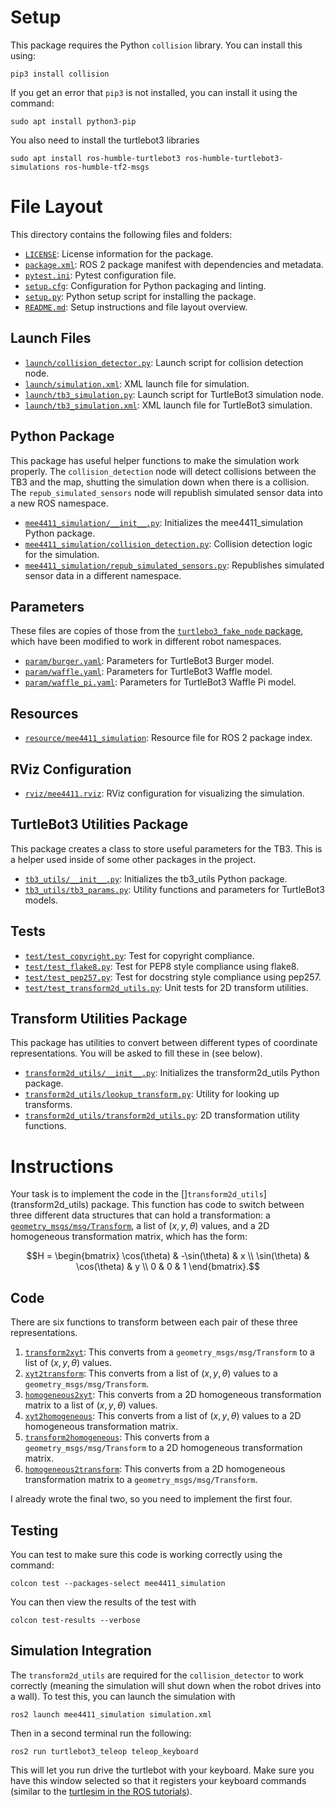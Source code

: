 # Setup

This package requires the Python `collision` library. You can install this using:

```
pip3 install collision
```

If you get an error that `pip3` is not installed, you can install it using the command:

```
sudo apt install python3-pip
```

You also need to install the turtlebot3 libraries

```
sudo apt install ros-humble-turtlebot3 ros-humble-turtlebot3-simulations ros-humble-tf2-msgs
```

# File Layout

This directory contains the following files and folders:

- [`LICENSE`](LICENSE): License information for the package.
- [`package.xml`](package.xml): ROS 2 package manifest with dependencies and metadata.
- [`pytest.ini`](pytest.ini): Pytest configuration file.
- [`setup.cfg`](setup.cfg): Configuration for Python packaging and linting.
- [`setup.py`](setup.py): Python setup script for installing the package.
- [`README.md`](README.md): Setup instructions and file layout overview.

## Launch Files

- [`launch/collision_detector.py`](launch/collision_detector.py): Launch script for collision detection node.
- [`launch/simulation.xml`](launch/simulation.xml): XML launch file for simulation.
- [`launch/tb3_simulation.py`](launch/tb3_simulation.py): Launch script for TurtleBot3 simulation node.
- [`launch/tb3_simulation.xml`](launch/tb3_simulation.xml): XML launch file for TurtleBot3 simulation.

## Python Package

This package has useful helper functions to make the simulation work properly. The `collision_detection` node will detect collisions between the TB3 and the map, shutting the simulation down when there is a collision. The `repub_simulated_sensors` node will republish simulated sensor data into a new ROS namespace.

- [`mee4411_simulation/__init__.py`](mee4411_simulation/__init__.py): Initializes the mee4411_simulation Python package.
- [`mee4411_simulation/collision_detection.py`](mee4411_simulation/collision_detection.py): Collision detection logic for the simulation.
- [`mee4411_simulation/repub_simulated_sensors.py`](mee4411_simulation/repub_simulated_sensors.py): Republishes simulated sensor data in a different namespace.

## Parameters

These files are copies of those from the [`turtlebo3_fake_node` package](https://github.com/ROBOTIS-GIT/turtlebot3_simulations/tree/9be186fb03d84ed4f293e5c0db71d8c05bbc91f3/turtlebot3_fake_node/param), which have been modified to work in different robot namespaces.

- [`param/burger.yaml`](param/burger.yaml): Parameters for TurtleBot3 Burger model.
- [`param/waffle.yaml`](param/waffle.yaml): Parameters for TurtleBot3 Waffle model.
- [`param/waffle_pi.yaml`](param/waffle_pi.yaml): Parameters for TurtleBot3 Waffle Pi model.

## Resources

- [`resource/mee4411_simulation`](resource/mee4411_simulation): Resource file for ROS 2 package index.

## RViz Configuration

- [`rviz/mee4411.rviz`](rviz/mee4411.rviz): RViz configuration for visualizing the simulation.

## TurtleBot3 Utilities Package

This package creates a class to store useful parameters for the TB3. This is a helper used inside of some other packages in the project.

- [`tb3_utils/__init__.py`](tb3_utils/__init__.py): Initializes the tb3_utils Python package.
- [`tb3_utils/tb3_params.py`](tb3_utils/tb3_params.py): Utility functions and parameters for TurtleBot3 models.

## Tests

- [`test/test_copyright.py`](test/test_copyright.py): Test for copyright compliance.
- [`test/test_flake8.py`](test/test_flake8.py): Test for PEP8 style compliance using flake8.
- [`test/test_pep257.py`](test/test_pep257.py): Test for docstring style compliance using pep257.
- [`test/test_transform2d_utils.py`](test/test_transform2d_utils.py): Unit tests for 2D transform utilities.

## Transform Utilities Package

This package has utilities to convert between different types of coordinate representations. You will be asked to fill these in (see below).

- [`transform2d_utils/__init__.py`](transform2d_utils/__init__.py): Initializes the transform2d_utils Python package.
- [`transform2d_utils/lookup_transform.py`](transform2d_utils/lookup_transform.py): Utility for looking up transforms.
- [`transform2d_utils/transform2d_utils.py`](transform2d_utils/transform2d_utils.py): 2D transformation utility functions.

# Instructions

Your task is to implement the code in the []`transform2d_utils`](transform2d_utils) package. This function has code to switch between three different data structures that can hold a transformation: a [`geometry_msgs/msg/Transform`](https://docs.ros.org/en/humble/p/geometry_msgs/msg/Transform.html), a list of $(x, y, \theta)$ values, and a 2D homogeneous transformation matrix, which has the form:
```math
H = \begin{bmatrix}
\cos(\theta) & -\sin(\theta) & x \\
\sin(\theta) & \cos(\theta) & y \\
0 & 0 & 1
\end{bmatrix}.
```

## Code

There are six functions to transform between each pair of these three representations.

1. [`transform2xyt`](transform2d_utils/transform2xyt): This converts from a `geometry_msgs/msg/Transform` to a list of $(x, y, \theta)$ values.
2. [`xyt2transform`](transform2d_utils/xyt2transform): This converts from a list of $(x, y, \theta)$ values to a `geometry_msgs/msg/Transform`.
3. [`homogeneous2xyt`](transform2d_utils/homogeneous2xyt):  This converts from a 2D homogeneous transformation matrix to a list of $(x, y, \theta)$ values.
4. [`xyt2homogeneous`](transform2d_utils/xyt2homogeneous): This converts from a list of $(x, y, \theta)$ values to a 2D homogeneous transformation matrix.
5. [`transform2homogeneous`](transform2d_utils/transform2homogeneous): This converts from a `geometry_msgs/msg/Transform` to a 2D homogeneous transformation matrix.
6. [`homogeneous2transform`](transform2d_utils/homogeneous2transform): This converts from a 2D homogeneous transformation matrix to a `geometry_msgs/msg/Transform`.

I already wrote the final two, so you need to implement the first four.

## Testing

You can test to make sure this code is working correctly using the command:

```
colcon test --packages-select mee4411_simulation
```

You can then view the results of the test with

```
colcon test-results --verbose
```

## Simulation Integration

The `transform2d_utils` are required for the `collision_detector` to work correctly (meaning the simulation will shut down when the robot drives into a wall). To test this, you can launch the simulation with

```
ros2 launch mee4411_simulation simulation.xml
```

Then in a second terminal run the following:

```
ros2 run turtlebot3_teleop teleop_keyboard
```

This will let you run drive the turtlebot with your keyboard. Make sure you have this window selected so that it registers your keyboard commands (similar to the [turtlesim in the ROS tutorials](https://docs.ros.org/en/humble/Tutorials/Beginner-CLI-Tools/Introducing-Turtlesim/Introducing-Turtlesim.html#use-turtlesim)).
